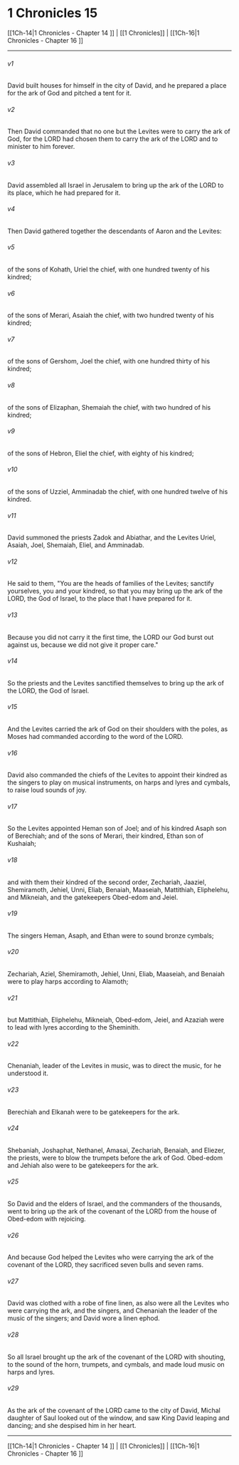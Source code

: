 # 1 Chronicles 15

[[1Ch-14|1 Chronicles - Chapter 14 ]] | [[1 Chronicles]] | [[1Ch-16|1 Chronicles - Chapter 16 ]]
***

###### v1
David built houses for himself in the city of David, and he prepared a place for the ark of God and pitched a tent for it.
###### v2
Then David commanded that no one but the Levites were to carry the ark of God, for the LORD had chosen them to carry the ark of the LORD and to minister to him forever.
###### v3
David assembled all Israel in Jerusalem to bring up the ark of the LORD to its place, which he had prepared for it.
###### v4
Then David gathered together the descendants of Aaron and the Levites:
###### v5
of the sons of Kohath, Uriel the chief, with one hundred twenty of his kindred;
###### v6
of the sons of Merari, Asaiah the chief, with two hundred twenty of his kindred;
###### v7
of the sons of Gershom, Joel the chief, with one hundred thirty of his kindred;
###### v8
of the sons of Elizaphan, Shemaiah the chief, with two hundred of his kindred;
###### v9
of the sons of Hebron, Eliel the chief, with eighty of his kindred;
###### v10
of the sons of Uzziel, Amminadab the chief, with one hundred twelve of his kindred.
###### v11
David summoned the priests Zadok and Abiathar, and the Levites Uriel, Asaiah, Joel, Shemaiah, Eliel, and Amminadab.
###### v12
He said to them, "You are the heads of families of the Levites; sanctify yourselves, you and your kindred, so that you may bring up the ark of the LORD, the God of Israel, to the place that I have prepared for it.
###### v13
Because you did not carry it the first time, the LORD our God burst out against us, because we did not give it proper care."
###### v14
So the priests and the Levites sanctified themselves to bring up the ark of the LORD, the God of Israel.
###### v15
And the Levites carried the ark of God on their shoulders with the poles, as Moses had commanded according to the word of the LORD.
###### v16
David also commanded the chiefs of the Levites to appoint their kindred as the singers to play on musical instruments, on harps and lyres and cymbals, to raise loud sounds of joy.
###### v17
So the Levites appointed Heman son of Joel; and of his kindred Asaph son of Berechiah; and of the sons of Merari, their kindred, Ethan son of Kushaiah;
###### v18
and with them their kindred of the second order, Zechariah, Jaaziel, Shemiramoth, Jehiel, Unni, Eliab, Benaiah, Maaseiah, Mattithiah, Eliphelehu, and Mikneiah, and the gatekeepers Obed-edom and Jeiel.
###### v19
The singers Heman, Asaph, and Ethan were to sound bronze cymbals;
###### v20
Zechariah, Aziel, Shemiramoth, Jehiel, Unni, Eliab, Maaseiah, and Benaiah were to play harps according to Alamoth;
###### v21
but Mattithiah, Eliphelehu, Mikneiah, Obed-edom, Jeiel, and Azaziah were to lead with lyres according to the Sheminith.
###### v22
Chenaniah, leader of the Levites in music, was to direct the music, for he understood it.
###### v23
Berechiah and Elkanah were to be gatekeepers for the ark.
###### v24
Shebaniah, Joshaphat, Nethanel, Amasai, Zechariah, Benaiah, and Eliezer, the priests, were to blow the trumpets before the ark of God. Obed-edom and Jehiah also were to be gatekeepers for the ark.
###### v25
So David and the elders of Israel, and the commanders of the thousands, went to bring up the ark of the covenant of the LORD from the house of Obed-edom with rejoicing.
###### v26
And because God helped the Levites who were carrying the ark of the covenant of the LORD, they sacrificed seven bulls and seven rams.
###### v27
David was clothed with a robe of fine linen, as also were all the Levites who were carrying the ark, and the singers, and Chenaniah the leader of the music of the singers; and David wore a linen ephod.
###### v28
So all Israel brought up the ark of the covenant of the LORD with shouting, to the sound of the horn, trumpets, and cymbals, and made loud music on harps and lyres.
###### v29
As the ark of the covenant of the LORD came to the city of David, Michal daughter of Saul looked out of the window, and saw King David leaping and dancing; and she despised him in her heart.

***

[[1Ch-14|1 Chronicles - Chapter 14 ]] | [[1 Chronicles]] | [[1Ch-16|1 Chronicles - Chapter 16 ]]
